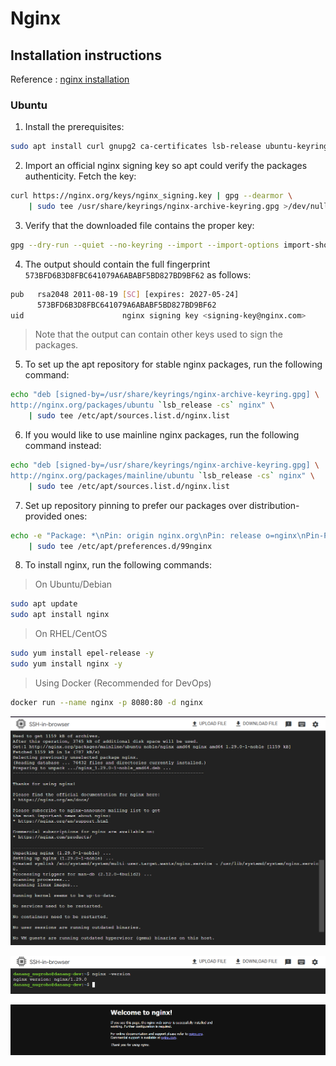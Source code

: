 # Nginx

## Installation instructions

Reference : [nginx installation](https://nginx.org/en/linux_packages.html)

### Ubuntu

1. Install the prerequisites:

```bash
sudo apt install curl gnupg2 ca-certificates lsb-release ubuntu-keyring
```

2. Import an official nginx signing key so apt could verify the packages authenticity. Fetch the key:

```bash
curl https://nginx.org/keys/nginx_signing.key | gpg --dearmor \
    | sudo tee /usr/share/keyrings/nginx-archive-keyring.gpg >/dev/null
```

3. Verify that the downloaded file contains the proper key:

```bash
gpg --dry-run --quiet --no-keyring --import --import-options import-show /usr/share/keyrings/nginx-archive-keyring.gpg
```

4. The output should contain the full fingerprint `573BFD6B3D8FBC641079A6ABABF5BD827BD9BF62` as follows:

```bash
pub   rsa2048 2011-08-19 [SC] [expires: 2027-05-24]
      573BFD6B3D8FBC641079A6ABABF5BD827BD9BF62
uid                      nginx signing key <signing-key@nginx.com>
```

> Note that the output can contain other keys used to sign the packages.

5. To set up the apt repository for stable nginx packages, run the following command:

```bash
echo "deb [signed-by=/usr/share/keyrings/nginx-archive-keyring.gpg] \
http://nginx.org/packages/ubuntu `lsb_release -cs` nginx" \
    | sudo tee /etc/apt/sources.list.d/nginx.list
```

6. If you would like to use mainline nginx packages, run the following command instead:

```bash
echo "deb [signed-by=/usr/share/keyrings/nginx-archive-keyring.gpg] \
http://nginx.org/packages/mainline/ubuntu `lsb_release -cs` nginx" \
    | sudo tee /etc/apt/sources.list.d/nginx.list
```

7. Set up repository pinning to prefer our packages over distribution-provided ones:

```bash
echo -e "Package: *\nPin: origin nginx.org\nPin: release o=nginx\nPin-Priority: 900\n" \
    | sudo tee /etc/apt/preferences.d/99nginx
```

8. To install nginx, run the following commands:

> On Ubuntu/Debian

```bash
sudo apt update
sudo apt install nginx
```

> On RHEL/CentOS

```bash
sudo yum install epel-release -y
sudo yum install nginx -y
```

> Using Docker (Recommended for DevOps)

```bash
docker run --name nginx -p 8080:80 -d nginx
```

![alt text](images/image.png)

![alt text](images/image-1.png)

![alt text](images/image2.png)